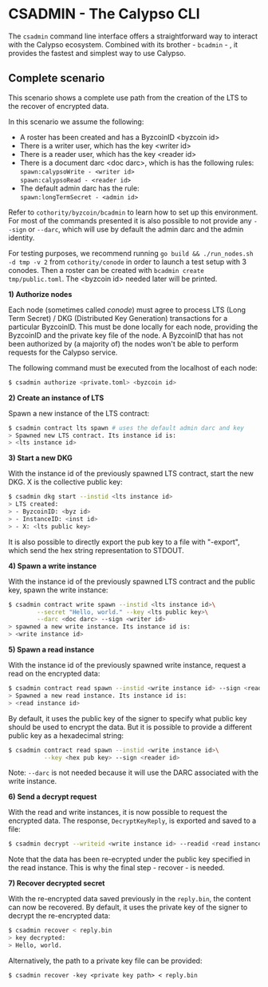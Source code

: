 # CSADMIN - The Calypso CLI

The `csadmin` command line interface offers a straightforward way to interact
with the Calypso ecosystem. Combined with its brother - `bcadmin` - , it
provides the fastest and simplest way to use Calypso.

## Complete scenario

This scenario shows a complete use path from the creation of the LTS to the
recover of encrypted data.

In this scenario we assume the following:

- A roster has been created and has a ByzcoinID \<byzcoin id>
- There is a writer user, which has the key \<writer id>
- There is a reader user, which has the key \<reader id>
- There is a document darc \<doc darc>, which is has the following rules:  
    `spawn:calypsoWrite - <writer id>`  
    `spawn:calypsoRead - <reader id>`
- The default admin darc has the rule:   
`spawn:longTermSecret - <admin id>`

Refer to `cothority/byzcoin/bcadmin` to learn how to set up this environment.
For most of the commands presented it is also possible to not provide any
`--sign` or `--darc`, which will use by default the admin darc and the admin
identity.

For testing purposes, we recommend running `go build && ./run_nodes.sh -d tmp -v
2` from `cothority/conode` in order to launch a test setup with 3 conodes. Then
a roster can be created with `bcadmin create tmp/public.toml`. The \<byzcoin id>
needed later will be printed.

**1) Authorize nodes**

Each node (sometimes called *conode*) must agree to process LTS (Long Term
Secret) / DKG (Distributed Key Generation) transactions for a particular
ByzcoinID. This must be done locally for each node, providing the ByzcoinID and
the private key file of the node. A ByzcoinID that has not been authorized by (a
majority of) the nodes won't be able to perform requests for the Calypso
service.

The following command must be executed from the localhost of each node: 

```bash
$ csadmin authorize <private.toml> <byzcoin id>
```

**2) Create an instance of LTS**

Spawn a new instance of the LTS contract:

```bash
$ csadmin contract lts spawn # uses the default admin darc and key
> Spawned new LTS contract. Its instance id is: 
> <lts instance id>
```

**3) Start a new DKG**

With the instance id of the previously spawned LTS contract, start the new DKG.
X is the collective public key:

```bash
$ csadmin dkg start --instid <lts instance id>
> LTS created:
> - ByzcoinID: <byz id>
> - InstanceID: <inst id>
> - X: <lts public key>
```

It is also possible to directly export the pub key to a file with "-export",
which send the hex string representation to STDOUT.

**4) Spawn a write instance**

With the instance id of the previously spawned LTS contract and the public key,
spawn the write instance:

```bash
$ csadmin contract write spawn --instid <lts instance id>\
        --secret "Hello, world." --key <lts public key>\
        --darc <doc darc> --sign <writer id>
> spawned a new write instance. Its instance id is:
> <write instance id>
```

**5) Spawn a read instance**

With the instance id of the previously spawned write instance, request a read on
the encrypted data:

```bash
$ csadmin contract read spawn --instid <write instance id> --sign <reader id>
> Spawned a new read instance. Its instance id is:
> <read instance id>
```

By default, it uses the public key of the signer to specify what public key
should be used to encrypt the data. But it is possible to provide a different
public key as a hexadecimal string:

```bash
$ csadmin contract read spawn --instid <write instance id>\
          --key <hex pub key> --sign <reader id>
```

Note: `--darc` is not needed because it will use the DARC associated with the
write instance.

**6) Send a decrypt request**

With the read and write instances, it is now possible to request the encrypted
data. The response, `DecryptKeyReply`, is exported and saved to a file:

```bash
$ csadmin decrypt --writeid <write instance id> --readid <read instance id> -x > reply.bin
```

Note that the data has been re-ecrypted under the public key specified in the
read instance. This is why the final step - recover - is needed.

**7) Recover decrypted secret**

With the re-encrypted data saved previously in the `reply.bin`, the content can
now be recovered. By default, it uses the private key of the signer to decrypt
the re-encrypted data:

```bash
$ csadmin recover < reply.bin
> key decrypted:
> Hello, world.
```

Alternatively, the path to a private key file can be provided:

```
$ csadmin recover -key <private key path> < reply.bin
```